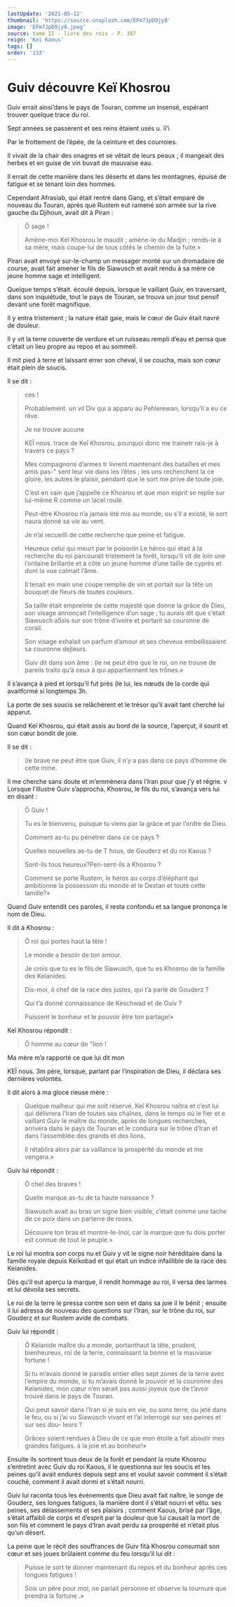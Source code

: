 ```yaml
---
lastUpdate: '2021-05-12'
thumbnail: 'https://source.unsplash.com/EFm7JpD9jy8'
image: 'EFm7JpD9jy8.jpeg'
source: tome II - livre des rois - P. 387
reign: 'Keï Kaous'
tags: []
order: '133'
---
```


# Guiv découvre Keï Khosrou

Guiv errait ainsi’dans le pays de Touran, comme un insensé, espérant trouver quelque trace du roi.

Sept années se passèrent et ses reins étaient usés u. ïî’i

Par le frottement de l’épée, de la ceinture et des courroies.

Il vivait de la chair des onagres et se vêtait de leurs peaux ; il mangeait des herbes et en guise de vin buvait de mauvaise eau.

Il errait de cette manière dans les déserts et dans les montagnes, épuisé de fatigue et se tenant loin des hommes.

Cependant Afrasiab, qui était rentré dans Gang, et s’était emparé de nouveau du Touran, après que Rustem eut ramené son armée sur la rive gauche du Djihoun, avait dit à Piran :

> Ô sage !
>
> Amène-moi Keî Khosrou le maudit ; amène-le du Madjin ; rends-le à sa mère, mais coupe-lui de tous côtés le chemin de la fuite.»

Piran avait envoyé sur-le-champ un messager monté sur un dromadaire de course, avait fait amener le fils de Siawusch et avait rendu à sa mère ce jeune homme sage et intelligent.

Quelque temps s’était. écoulé depuis, lorsque le vaillant Guiv, en traversant, dans son inquiétude, tout le pays de Touran, se trouva un jour tout pensif devant une forêt magnifique.

Il y entra tristement ; la nature était gaie, mais le cœur de Guiv était navré de douleur.

Il y vit la terre couverte de verdure et un ruisseau rempli d’eau et pensa que c’était un lieu propre au repos et au sommeil.

Il mit pied à terre et laissant errer son cheval, il se coucha, mais son cœur était plein de soucis.

Il se dit :

> ces !
>
> Probablement. un vil Div qui a apparu au Pehlerewan, lorsqu’il a eu ce rêve.
>
> Je ne trouve aucune
>
> KEÎ nous. trace de Keî Khosrou, pourquoi donc me trainetr rais-je à travers ce pays ?
>
> Mes compagnons d’armes tr livrent maintenant des batailles et mes amis pas-" sent leur vie dans les l’êtes ; les uns recherchent la ce gloire, les autres le plaisir, pendant que le sort me prive de toute joie.
>
> C’est en vain que j’appelle ce Khosrou et que mon esprit se replie sur lui-même R comme un lacel roulé.
>
> Peut-être Khosrou n’a jamais été mis au monde, ou s’il a existé, le sort naura donné sa vie au vent.
>
> Je n’ai recueilli de cette recherche que peine et fatigue.
>
> Heureux celui qui meurt par le poisonln Le héros qui était à la recherche du roi parcourait tristement la forêt, lorsqu’il vit de loin une l’ontaine brillante et à côté un jeune homme d’une taille de cyprès et dont la vue calmait l’âme.
>
> Il tenait en main une coupe remplie de vin et portait sur la tête un bouquet de fleurs de toutes couleurs.
>
> Sa taille était empreinte de cette majesté que donne la grâce de Dieu, son visage annonçait l’intelligence d’un sage ; tu aurais dit que c’était Siawusch a5sis sur son trône d’ivoire et portant sa couronne de corail.
>
> Son visage exhalait un parfum d’amour et ses cheveux embellissaient sa couronne dejleurs.
>
> Guiv dit dans son âme : (le ne peut être que le roi, on ne trouve de pareils traits qu’à ceux à qui appartiennent les trônes.»

Il s’avança à pied et lorsqu’il fut près (le lui, les nœuds de la corde qui avaitfcrmé si longtemps
3h.

La porte de ses soucis se relâchèrent et le trésor qu’il avait tant cherché lui apparut.

Quand Keî Khosrou, qui était assis au bord de la source, l’aperçut, il sourit et son cœur bondit de joie.

Il se dit :

> (le brave ne peut être que Guiv, il n’y a pas dans ce pays d’homme de cette mine.

Il me cherche sans doute et m’emmènera dans l’Iran pour que j’y et règne. v Lorsque l’illustre Guiv s’approcha, Khosrou, le fils du roi, s’avança vers lui en disant :

> Ô Guiv !
>
> Tu es le bienvenu, puisque tu viens par la grâce et par l’ordre de Dieu.
>
> Comment as-tu pu pénétrer dans ce ce pays ?
>
> Quelles nouvelles as-tu de T hous, de Gouderz et du roi Kaous ?
>
> Sont-ils tous heureux?Pen-sent-ils à Khosrou ?
>
> Comment se porte Rustem, le héros au corps d’éléphant qui ambitionne la possession du monde et le Destan et toute cette Iamille?»

Quand Guiv entendit ces paroles, il resta confondu et sa langue prononça le nom de Dieu.

Il dit à Khosrou :

> Ô roi qui portes haut la tête !
>
> Le monde a besoin de ton amour.
>
> Je crois que tu es le fils de Siawusch, que tu es Khosrou de la famille des Keïanides.
>
> Dis-moi, ô chef de la race des justes, qui t’a parlé de Gouderz ?
>
> Qui t’a donné connaissance de Keschwad et de Guiv ?
>
> Puissent le bonheur et le pouvoir être ton partage!»

Keî Khosrou répondit :

> Ô homme au cœur de "lion !

Ma mère m’a rapporté ce que lui dit mon

KEÏ nous. 3m père, lorsque, parlant par l’inspiration de Dieu, il déclara ses dernières volontés.

Il dit alors à ma gloce rieuse mère :

> Quelque malheur qui me soit réservé, Keî Khosrou naîtra et c’est lui qui délivrera l’Iran de toutes ses chaînes, dans le temps où le fier et e vaillant Guiv le maître du monde, après de longues recherches, arrivera dans le pays de Touran et le conduira sur le trône d’Iran et dans l’assemblée des grands et des lions.
>
> Il rétablira alors par sa vaillance la prospérité du monde et me vengera.»

Guiv lui répondit :

> Ô cheI des braves !
>
> Quelle marque as-tu de ta haute naissance ?
>
> Siawusch avait au bras un signe bien visible, c’était comme une tache de ce poix dans un parterre de roses.
>
> Découvre ton bras et montre-le-lnoi, car la marque que tu dois porter est connue de tout le peuple.»

Le roi lui montra son corps nu et Guiv y vit le signe noir héréditaire dans la famille royale depuis Keïkobad et qui était un indice infaillible de la race des Keïanides.

Dès qu’il eut aperçu la marque, il rendit hommage au roi, il versa des larmes et lui dévoila ses secrets.

Le roi de la terre le pressa contre son sein et dans sa joie il le bénit ; ensuite il lui adressa de nouveau des questions sur l’Iran, sur le trône du roi, sur Gouderz et sur Rustem avide de combats.

Guiv lui répondit :

> Ô Keïanide maître du a monde, portanthaut la tête, prudent, bienheureux, roi de la terre, connaissant la bonne et la mauvaise fortune !
>
> Si tu m’avais donné le paradis entier elles sept zones de la terre avec l’empire du monde, si tu m’avais donné le pouvoir et la couronne des Keïanides, mon cœur n’en serait pas aussi joyeux que de t’avoir trouvé dans le pays de Touran.
>
> Qui peut savoir dans l’Iran si je suis en vie, ou sons terre, ou jeté dans le feu, ou si j’ai vu Siawusch vivant et l’ai interrogé sur ses peines et sur ses dou- leurs ?
>
> Grâces soient rendues à Dieu de ce que mon étoile a fait aboutir mes grandes fatigues. à la joie et au bonheur!»

Ensuite ils sortirent tous deux de la forêt et pendant la route Khosrou s’entretint avec Guiv du roi Kaous, il le questionna sur les soucis et les peines qu’il avait endurés depuis sept ans et voulut savoir comment il s’était couché, comment il avait dormi et s’était nourri.

Guiv lui raconta tous les événements que Dieu avait fait naître, le songe de Gouderz, ses longues fatigues, la manière dont il s’était nourri et vêtu. ses peines, ses délassements et ses plaisirs ; comment Kaous, brisé par l’âge, s’était affaibli de corps et d’esprit par la douleur que lui causait la mort de son fils et comment le pays d’Iran avait perdu sa prospérité et n’était plus qu’un désert.

La peine que le récit des souffrances de Guiv fità Khosrou consumait son cœur et ses joues brûlaient comme du feu lorsqu’il lui dit :

> Puisse le sort te donner maintenant du repos et du bonheur après ces longues fatigues !
>
> Sois un père pour moi, ne parlait personne et observe la tournure que prendra la fortune .»
